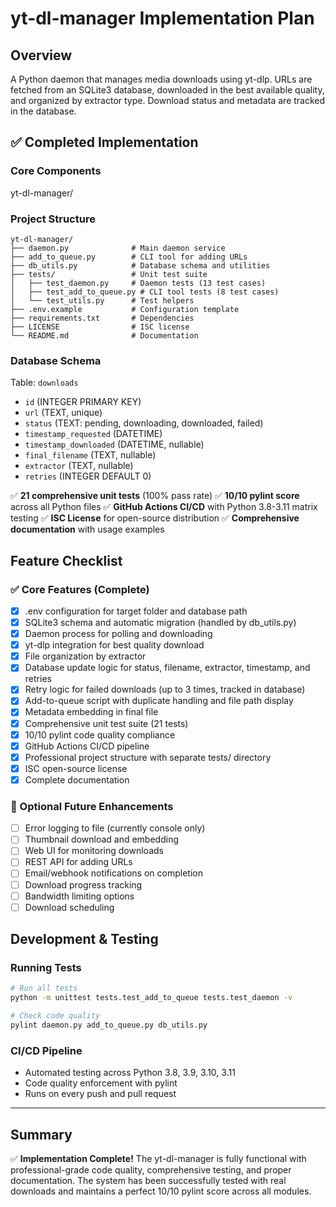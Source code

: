 # yt-dl-manager Implementation Plan

## Overview
A Python daemon that manages media downloads using yt-dlp. URLs are fetched from an SQLite3 database, downloaded in the best available quality, and organized by extractor type. Download status and metadata are tracked in the database.

## ✅ Completed Implementation

### Core Components
yt-dl-manager/
### Project Structure
```
yt-dl-manager/
├── daemon.py              # Main daemon service
├── add_to_queue.py        # CLI tool for adding URLs
├── db_utils.py            # Database schema and utilities
├── tests/                 # Unit test suite
│   ├── test_daemon.py     # Daemon tests (13 test cases)
│   ├── test_add_to_queue.py # CLI tool tests (8 test cases)
│   └── test_utils.py      # Test helpers
├── .env.example           # Configuration template
├── requirements.txt       # Dependencies
├── LICENSE                # ISC license
└── README.md              # Documentation
```

### Database Schema
Table: `downloads`
- `id` (INTEGER PRIMARY KEY)
- `url` (TEXT, unique)
- `status` (TEXT: pending, downloading, downloaded, failed)
- `timestamp_requested` (DATETIME)
- `timestamp_downloaded` (DATETIME, nullable)
- `final_filename` (TEXT, nullable)
- `extractor` (TEXT, nullable)
- `retries` (INTEGER DEFAULT 0)

✅ **21 comprehensive unit tests** (100% pass rate)
✅ **10/10 pylint score** across all Python files
✅ **GitHub Actions CI/CD** with Python 3.8-3.11 matrix testing
✅ **ISC License** for open-source distribution
✅ **Comprehensive documentation** with usage examples

## Feature Checklist

### ✅ Core Features (Complete)
- [x] .env configuration for target folder and database path
- [x] SQLite3 schema and automatic migration (handled by db_utils.py)
- [x] Daemon process for polling and downloading
- [x] yt-dlp integration for best quality download
- [x] File organization by extractor
- [x] Database update logic for status, filename, extractor, timestamp, and retries
- [x] Retry logic for failed downloads (up to 3 times, tracked in database)
- [x] Add-to-queue script with duplicate handling and file path display
- [x] Metadata embedding in final file
- [x] Comprehensive unit test suite (21 tests)
- [x] 10/10 pylint code quality compliance
- [x] GitHub Actions CI/CD pipeline
- [x] Professional project structure with separate tests/ directory
- [x] ISC open-source license
- [x] Complete documentation

### 🔮 Optional Future Enhancements
- [ ] Error logging to file (currently console only)
- [ ] Thumbnail download and embedding
- [ ] Web UI for monitoring downloads
- [ ] REST API for adding URLs
- [ ] Email/webhook notifications on completion
- [ ] Download progress tracking
- [ ] Bandwidth limiting options
- [ ] Download scheduling

## Development & Testing

### Running Tests
```bash
# Run all tests
python -m unittest tests.test_add_to_queue tests.test_daemon -v

# Check code quality
pylint daemon.py add_to_queue.py db_utils.py
```

### CI/CD Pipeline
- Automated testing across Python 3.8, 3.9, 3.10, 3.11
- Code quality enforcement with pylint
- Runs on every push and pull request

---

## Summary
✅ **Implementation Complete!** The yt-dl-manager is fully functional with professional-grade code quality, comprehensive testing, and proper documentation. The system has been successfully tested with real downloads and maintains a perfect 10/10 pylint score across all modules.
